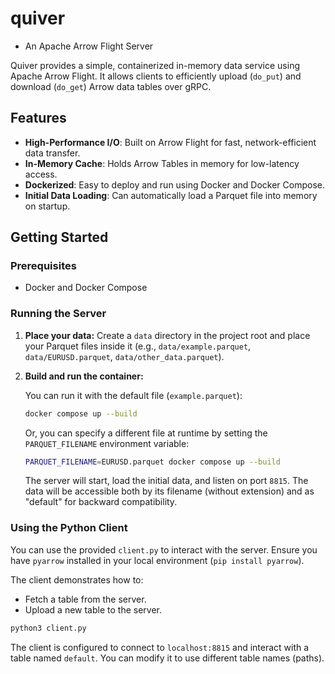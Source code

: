 # quiver
- An Apache Arrow Flight Server

Quiver provides a simple, containerized in-memory data service using Apache Arrow Flight. It allows clients to efficiently upload (`do_put`) and download (`do_get`) Arrow data tables over gRPC.

## Features

-   **High-Performance I/O**: Built on Arrow Flight for fast, network-efficient data transfer.
-   **In-Memory Cache**: Holds Arrow Tables in memory for low-latency access.
-   **Dockerized**: Easy to deploy and run using Docker and Docker Compose.
-   **Initial Data Loading**: Can automatically load a Parquet file into memory on startup.

## Getting Started

### Prerequisites

-   Docker and Docker Compose

### Running the Server

1.  **Place your data:** Create a `data` directory in the project root and place your Parquet files inside it (e.g., `data/example.parquet`, `data/EURUSD.parquet`, `data/other_data.parquet`).

2.  **Build and run the container:**

    You can run it with the default file (`example.parquet`):
    ```bash
    docker compose up --build
    ```

    Or, you can specify a different file at runtime by setting the `PARQUET_FILENAME` environment variable:
    ```bash
    PARQUET_FILENAME=EURUSD.parquet docker compose up --build
    ```
    
    The server will start, load the initial data, and listen on port `8815`. The data will be accessible both by its filename (without extension) and as "default" for backward compatibility.

### Using the Python Client

You can use the provided `client.py` to interact with the server. Ensure you have `pyarrow` installed in your local environment (`pip install pyarrow`).

The client demonstrates how to:
-   Fetch a table from the server.
-   Upload a new table to the server.

```bash
python3 client.py
```

The client is configured to connect to `localhost:8815` and interact with a table named `default`. You can modify it to use different table names (paths).
